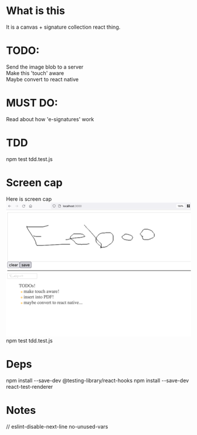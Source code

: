 # What is this

It is a canvas + signature collection react thing.

# TODO:

Send the image blob to a server  
Make this 'touch' aware  
Maybe convert to react native

# MUST DO:

Read about how 'e-signatures' work

# TDD

npm test tdd.test.js

# Screen cap

Here is screen cap
![screencap.png](screencap.png)
npm test tdd.test.js

# Deps

npm install --save-dev @testing-library/react-hooks
npm install --save-dev react-test-renderer

# Notes

// eslint-disable-next-line no-unused-vars
